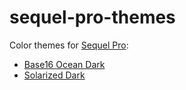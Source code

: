 # sequel-pro-themes
Color themes for [Sequel Pro](http://www.sequelpro.com/):

* [Base16 Ocean Dark](https://chriskempson.github.io/base16/#ocean)
* [Solarized Dark](http://ethanschoonover.com/solarized)
